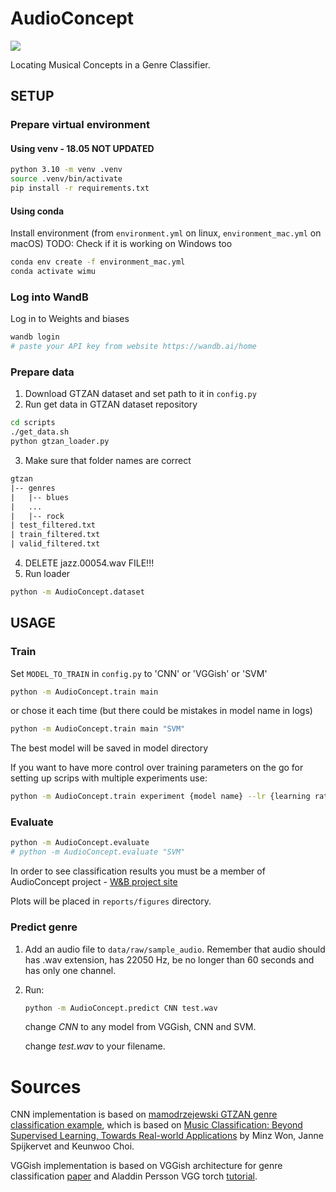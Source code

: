 # AudioConcept

<a target="_blank" href="https://cookiecutter-data-science.drivendata.org/">
    <img src="https://img.shields.io/badge/CCDS-Project%20template-328F97?logo=cookiecutter" />
</a>

Locating Musical Concepts in a Genre Classifier.

## SETUP

### Prepare virtual environment
#### Using venv - 18.05 NOT UPDATED
```bash
python 3.10 -m venv .venv
source .venv/bin/activate
pip install -r requirements.txt
```

#### Using conda
Install environment (from `environment.yml` on linux, `environment_mac.yml` on macOS)
TODO: Check if it is working on Windows too
```bash
conda env create -f environment_mac.yml
conda activate wimu
```

### Log into WandB

Log in to Weights and biases
```bash
wandb login
# paste your API key from website https://wandb.ai/home
```
### Prepare data

1. Download GTZAN dataset and set path to it in `config.py`
2. Run get data in GTZAN dataset repository
```bash
cd scripts
./get_data.sh
python gtzan_loader.py
```
3. Make sure that folder names are correct
```txt
gtzan
|-- genres
|   |-- blues
|   ...
|   |-- rock
| test_filtered.txt
| train_filtered.txt
| valid_filtered.txt
```
4. DELETE jazz.00054.wav FILE!!!
5. Run loader
```bash
python -m AudioConcept.dataset
```

## USAGE
### Train

Set `MODEL_TO_TRAIN` in `config.py` to 'CNN' or 'VGGish' or 'SVM'
```bash
python -m AudioConcept.train main
```
or chose it each time (but there could be mistakes in model name in logs)
```bash
python -m AudioConcept.train main "SVM"
```

The best model will be saved in model directory

If you want to have more control over training parameters on the go for setting up scrips with multiple experiments use:
```bash
python -m AudioConcept.train experiment {model name} --lr {learning rate value} --weight-decay {weight decay value} --label-smoothing {label smoothing value}  --noise-level {augmentation noise level value}
```

### Evaluate

```bash
python -m AudioConcept.evaluate
# python -m AudioConcept.evaluate "SVM"
```
In order to see classification results you must be a member of AudioConcept project - [W&B project site](https://wandb.ai/audio-concept/audio-concept?nw=nwuserjasiostusio)

Plots will be placed in `reports/figures` directory.

### Predict genre

1. Add an audio file to `data/raw/sample_audio`. Remember that audio should has .wav extension, has 22050 Hz, be no longer than 60 seconds and has only one channel.
2. Run:
    ```bash
    python -m AudioConcept.predict CNN test.wav
    ```

    change *CNN* to any model from VGGish, CNN and SVM.

    change *test.wav* to your filename.

# Sources

CNN implementation is based on [mamodrzejewski GTZAN genre classification example](https://github.com/mamodrzejewski/wimu-gtzan-genre-example), which is based on [Music Classification: Beyond Supervised Learning, Towards Real-world Applications](https://music-classification.github.io/tutorial/part3_supervised/tutorial.html) by Minz Won, Janne Spijkervet and Keunwoo Choi.

VGGish implementation is based on VGGish architecture for genre classification [paper](https://arxiv.org/pdf/1609.09430) and Aladdin Persson VGG torch [tutorial](https://www.youtube.com/watch?v=ACmuBbuXn20).